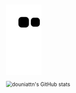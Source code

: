 ![Snake animation](https://github.com/douniattn/douniattn/blob/output/github-contribution-grid-snake.svg)


![douniattn's GitHub stats](https://github-readme-stats.vercel.app/api?username=douniattn&show_icons=true&theme=radical)
